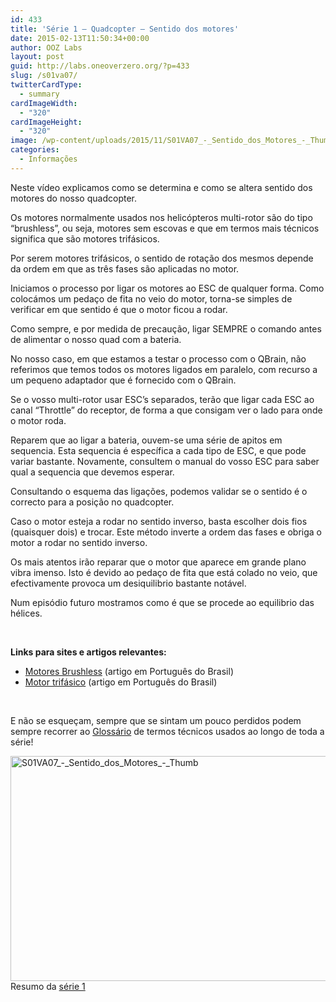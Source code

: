 ```yaml
---
id: 433
title: 'Série 1 — Quadcopter — Sentido dos motores'
date: 2015-02-13T11:50:34+00:00
author: OOZ Labs
layout: post
guid: http://labs.oneoverzero.org/?p=433
slug: /s01va07/
twitterCardType:
  - summary
cardImageWidth:
  - "320"
cardImageHeight:
  - "320"
image: /wp-content/uploads/2015/11/S01VA07_-_Sentido_dos_Motores_-_Thumb.jpg
categories:
  - Informações
---
```

Neste vídeo explicamos como se determina e como se altera sentido dos motores do nosso quadcopter.

<p style="text-align: center;">
</p>

Os motores normalmente usados nos helicópteros multi-rotor são do tipo &#8220;brushless&#8221;, ou seja, motores sem escovas e que em termos mais técnicos significa que são motores trifásicos.

Por serem motores trifásicos, o sentido de rotação dos mesmos depende da ordem em que as três fases são aplicadas no motor.

Iniciamos o processo por ligar os motores ao ESC de qualquer forma. Como colocámos um pedaço de fita no veio do motor, torna-se simples de verificar em que sentido é que o motor ficou a rodar.

Como sempre, e por medida de precaução, ligar SEMPRE o comando antes de alimentar o nosso quad com a bateria.

No nosso caso, em que estamos a testar o processo com o QBrain, não referimos que temos todos os motores ligados em paralelo, com recurso a um pequeno adaptador que é fornecido com o QBrain.

Se o vosso multi-rotor usar ESC&#8217;s separados, terão que ligar cada ESC ao canal &#8220;Throttle&#8221; do receptor, de forma a que consigam ver o lado para onde o motor roda.

Reparem que ao ligar a bateria, ouvem-se uma série de apitos em sequencia. Esta sequencia é específica a cada tipo de ESC, e que pode variar bastante. Novamente, consultem o manual do vosso ESC para saber qual a sequencia que devemos esperar.

Consultando o esquema das ligações, podemos validar se o sentido é o correcto para a posição no quadcopter.

Caso o motor esteja a rodar no sentido inverso, basta escolher dois fios (quaisquer dois) e trocar. Este método inverte a ordem das fases e obriga o motor a rodar no sentido inverso.

Os mais atentos irão reparar que o motor que aparece em grande plano vibra imenso. Isto é devido ao pedaço de fita que está colado no veio, que efectivamente provoca um desiquilibrio bastante notável.

Num episódio futuro mostramos como é que se procede ao equilibrio das hélices.

&nbsp;

**Links para sites e artigos relevantes:**

  * <a title="Motores Brushless" href="http://pt.wikipedia.org/wiki/Motor_de_corrente_cont%C3%ADnua_sem_escovas" target="_blank">Motores Brushless</a> (artigo em Português do Brasil)
  * <a title="Motor trifásico" href="http://pt.wikipedia.org/wiki/Motor_el%C3%A9trico_trif%C3%A1sico" target="_blank">Motor trifásico</a> (artigo em Português do Brasil)

&nbsp;

E não se esqueçam, sempre que se sintam um pouco perdidos podem sempre recorrer ao [Glossário](http://labs.oneoverzero.org/s01-glossary/ "Glossário") de termos técnicos usados ao longo de toda a série!

[<img class="aligncenter size-large wp-image-254" src="http://labs.oneoverzero.org/wp-content/uploads/2015/11/S01VA07_-_Sentido_dos_Motores_-_Thumb-1024x576.jpg" alt="S01VA07_-_Sentido_dos_Motores_-_Thumb" width="640" height="360" srcset="http://labs.oneoverzero.org/wp-content/uploads/2015/11/S01VA07_-_Sentido_dos_Motores_-_Thumb-1024x576.jpg 1024w, http://labs.oneoverzero.org/wp-content/uploads/2015/11/S01VA07_-_Sentido_dos_Motores_-_Thumb-300x169.jpg 300w, http://labs.oneoverzero.org/wp-content/uploads/2015/11/S01VA07_-_Sentido_dos_Motores_-_Thumb-267x150.jpg 267w, http://labs.oneoverzero.org/wp-content/uploads/2015/11/S01VA07_-_Sentido_dos_Motores_-_Thumb.jpg 1280w" sizes="(max-width: 640px) 100vw, 640px" />](http://labs.oneoverzero.org/wp-content/uploads/2015/11/S01VA07_-_Sentido_dos_Motores_-_Thumb.jpg)Resumo da [série 1](http://labs.oneoverzero.org/series/serie-1/ "Resumo da série 1")